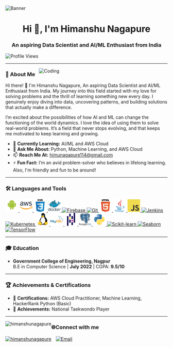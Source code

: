 <img align="center" alt="Banner" src="https://mir-s3-cdn-cf.behance.net/project_modules/fs/475eb095746151.5e9ecde695f7a.gif">

<h1 align="center">Hi 👋, I'm Himanshu Nagapure</h1>
<h3 align="center">An aspiring Data Scientist and AI/ML Enthusiast from India</h3>

<p align="left">
  <img src="https://komarev.com/ghpvc/?username=himanshunagapure&label=Profile%20views&color=0e75b6&style=flat" alt="Profile Views" />
</p>

---
<img align="right" alt="Coding" width="400" src="https://i.pinimg.com/originals/54/e3/7d/54e37d8074ebcde1d96c77d7b2a7f310.gif">

### 🌟 About Me
Hi there! 👋 I'm Himanshu Nagapure,
An aspiring Data Scientist and AI/ML Enthusiast from India. My journey into this field started with my love for solving problems and the thrill of learning something new every day. I genuinely enjoy diving into data, uncovering patterns, and building solutions that actually make a difference. 

I’m excited about the possibilities of how AI and ML can change the functioning of the world dynamics. I love the idea of using them to solve real-world problems. It’s a field that never stops evolving, and that keeps me motivated to keep learning and growing.

- 🌱 **Currently Learning:** AI/ML and AWS Cloud  
- 💬 **Ask Me About:** Python, Machine Learning, and AWS Cloud  
- 📫 **Reach Me At:** [himunagapure114@gmail.com](mailto:himunagapure114@gmail.com)  
- ⚡ **Fun Fact:** I’m an avid problem-solver who believes in lifelong learning. Also, I'm friendly and fun to be around!  

---

### 🛠️ Languages and Tools

<p align="left">
  <a href="https://developer.android.com" target="_blank" rel="noreferrer">
    <img src="https://raw.githubusercontent.com/devicons/devicon/master/icons/android/android-original-wordmark.svg" alt="Android" width="40" height="40" />
  </a>
  <a href="https://aws.amazon.com" target="_blank" rel="noreferrer">
    <img src="https://raw.githubusercontent.com/devicons/devicon/master/icons/amazonwebservices/amazonwebservices-original-wordmark.svg" alt="AWS" width="40" height="40" />
  </a>
  <a href="https://www.w3schools.com/css/" target="_blank" rel="noreferrer">
    <img src="https://raw.githubusercontent.com/devicons/devicon/master/icons/css3/css3-original-wordmark.svg" alt="CSS3" width="40" height="40" />
  </a>
  <a href="https://www.docker.com/" target="_blank" rel="noreferrer">
    <img src="https://raw.githubusercontent.com/devicons/devicon/master/icons/docker/docker-original-wordmark.svg" alt="Docker" width="40" height="40" />
  </a>
  <a href="https://firebase.google.com/" target="_blank" rel="noreferrer">
    <img src="https://www.vectorlogo.zone/logos/firebase/firebase-icon.svg" alt="Firebase" width="40" height="40" />
  </a>
  <a href="https://git-scm.com/" target="_blank" rel="noreferrer">
    <img src="https://www.vectorlogo.zone/logos/git-scm/git-scm-icon.svg" alt="Git" width="40" height="40" />
  </a>
  <a href="https://www.w3.org/html/" target="_blank" rel="noreferrer">
    <img src="https://raw.githubusercontent.com/devicons/devicon/master/icons/html5/html5-original-wordmark.svg" alt="HTML5" width="40" height="40" />
  </a>
  <a href="https://www.java.com" target="_blank" rel="noreferrer">
    <img src="https://raw.githubusercontent.com/devicons/devicon/master/icons/java/java-original.svg" alt="Java" width="40" height="40" />
  </a>
  <a href="https://developer.mozilla.org/en-US/docs/Web/JavaScript" target="_blank" rel="noreferrer">
    <img src="https://raw.githubusercontent.com/devicons/devicon/master/icons/javascript/javascript-original.svg" alt="JavaScript" width="40" height="40" />
  </a>
  <a href="https://www.jenkins.io" target="_blank" rel="noreferrer">
    <img src="https://www.vectorlogo.zone/logos/jenkins/jenkins-icon.svg" alt="Jenkins" width="40" height="40" />
  </a>
  <a href="https://kubernetes.io" target="_blank" rel="noreferrer">
    <img src="https://www.vectorlogo.zone/logos/kubernetes/kubernetes-icon.svg" alt="Kubernetes" width="40" height="40" />
  </a>
  <a href="https://www.linux.org/" target="_blank" rel="noreferrer">
    <img src="https://raw.githubusercontent.com/devicons/devicon/master/icons/linux/linux-original.svg" alt="Linux" width="40" height="40" />
  </a>
  <a href="https://www.mysql.com/" target="_blank" rel="noreferrer">
    <img src="https://raw.githubusercontent.com/devicons/devicon/master/icons/mysql/mysql-original-wordmark.svg" alt="MySQL" width="40" height="40" />
  </a>
  <a href="https://pandas.pydata.org/" target="_blank" rel="noreferrer">
    <img src="https://raw.githubusercontent.com/devicons/devicon/2ae2a900d2f041da66e950e4d48052658d850630/icons/pandas/pandas-original.svg" alt="Pandas" width="40" height="40" />
  </a>
  <a href="https://www.postgresql.org" target="_blank" rel="noreferrer">
    <img src="https://raw.githubusercontent.com/devicons/devicon/master/icons/postgresql/postgresql-original-wordmark.svg" alt="PostgreSQL" width="40" height="40" />
  </a>
  <a href="https://www.python.org" target="_blank" rel="noreferrer">
    <img src="https://raw.githubusercontent.com/devicons/devicon/master/icons/python/python-original.svg" alt="Python" width="40" height="40" />
  </a>
  <a href="https://scikit-learn.org/" target="_blank" rel="noreferrer">
    <img src="https://upload.wikimedia.org/wikipedia/commons/0/05/Scikit_learn_logo_small.svg" alt="Scikit-learn" width="40" height="40" />
  </a>
  <a href="https://seaborn.pydata.org/" target="_blank" rel="noreferrer">
    <img src="https://seaborn.pydata.org/_images/logo-mark-lightbg.svg" alt="Seaborn" width="40" height="40" />
  </a>
  <a href="https://www.tensorflow.org" target="_blank" rel="noreferrer">
    <img src="https://www.vectorlogo.zone/logos/tensorflow/tensorflow-icon.svg" alt="TensorFlow" width="40" height="40" />
  </a>
</p>

---

### 🎓 Education

- **Government College of Engineering, Nagpur**  
  B.E in Computer Science | **July 2022** | CGPA: **9.5/10**

---

### 🏆 Achievements & Certifications

- 💫 **Certifications:** AWS Cloud Practitioner, Machine Learning, HackerRank Python (Basic)  
- 🥇 **Achievements:** National Taekwondo Player  

---

<p><img align="left" src="https://github-readme-stats.vercel.app/api/top-langs?username=himanshunagapure&show_icons=true&locale=en&layout=compact" alt="himanshunagapure" /></p>

<h3 align="left"> 🌐Connect with me </h3>
<p align="left">
<a href="https://linkedin.com/in/himanshunagapure" target="blank"><img align="center" src="https://raw.githubusercontent.com/rahuldkjain/github-profile-readme-generator/master/src/images/icons/Social/linked-in-alt.svg" alt="himanshunagapure" height="30" width="40" /></a>
<a href="mailto:himunagapure114@gmail.com" target="_blank"> <img align="center" src="https://cdn.jsdelivr.net/npm/simple-icons@v3/icons/gmail.svg" alt="Email" height="30" width="40" style="margin-left: 10px;" /> </a>
</p>
